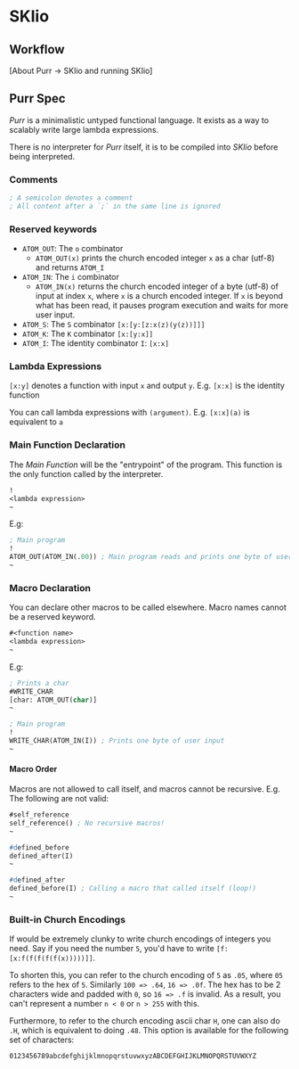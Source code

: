 # SKIio

## Workflow

[About Purr -> SKIio and running SKIio]

## Purr Spec

_Purr_ is a minimalistic untyped functional language.
It exists as a way to scalably write large lambda expressions.

There is no interpreter for _Purr_ itself, it is to be
compiled into _SKIio_ before being interpreted.

### Comments

```lisp
; A semicolon denotes a comment
; All content after a `;` in the same line is ignored
```

### Reserved keywords

- `ATOM_OUT`: The `o` combinator
    - `ATOM_OUT(x)` prints the church encoded integer `x` as a char (utf-8) and returns `ATOM_I`
- `ATOM_IN`: The `i` combinator
    - `ATOM_IN(x)`  returns the church encoded integer of a byte (utf-8) of input at index `x`, where `x` is a church encoded integer. If `x` is beyond what has been read, it pauses program execution and waits for more user input.
- `ATOM_S`: The `S` combinator `[x:[y:[z:x(z)(y(z))]]]`
- `ATOM_K`: The `K` combinator `[x:[y:x]]`
- `ATOM_I`: The identity combinator `I`: `[x:x]`


### Lambda Expressions

`[x:y]` denotes a function with input `x` and output `y`.
E.g. `[x:x]` is the identity function

You can call lambda expressions with `(argument)`.
E.g. `[x:x](a)` is equivalent to `a`

### Main Function Declaration

The _Main Function_ will be the "entrypoint" of the program.
This function is the only function called by the interpreter.

```lisp
!
<lambda expression>
~
```

E.g:

```lisp
; Main program
!
ATOM_OUT(ATOM_IN(.00)) ; Main program reads and prints one byte of user input
~
```

### Macro Declaration

You can declare other macros to be called elsewhere.
Macro names cannot be a reserved keyword.

```lisp
#<function name>
<lambda expression>
~
```

E.g:

```lisp
; Prints a char
#WRITE_CHAR
[char: ATOM_OUT(char)]
~

; Main program
!
WRITE_CHAR(ATOM_IN(I)) ; Prints one byte of user input
~
```

#### Macro Order

Macros are not allowed to call itself, and macros cannot be recursive.
E.g. The following are not valid:

```lisp
#self_reference
self_reference() ; No recursive macros!
~
```

```lisp
#defined_before
defined_after(I)
~

#defined_after
defined_before(I) ; Calling a macro that called itself (loop!)
~
```

### Built-in Church Encodings

If would be extremely clunky to write church encodings of integers you need.
Say if you need the number `5`, you'd have to write `[f:[x:f(f(f(f(f(x)))))]]`.

To shorten this, you can refer to the church encoding of `5` as `.05`, where `05`
refers to the hex of `5`. Similarly `100 => .64`, `16 => .0f`. The hex has to be
2 characters wide and padded with `0`, so `16 => .f` is invalid. As a result, you
can't represent a number `n < 0` or `n > 255` with this.

Furthermore, to refer to the church encoding ascii char `H`, one can also do `.H`,
which is equivalent to doing `.48`. This option is available for the following set
of characters:

```
0123456789abcdefghijklmnopqrstuvwxyzABCDEFGHIJKLMNOPQRSTUVWXYZ
```